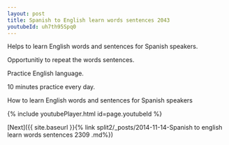 ```yaml
---
layout: post
title: Spanish to English learn words sentences 2043 
youtubeId: uh7th95Spq0
---
```

 
 
Helps to learn English words and sentences for Spanish speakers.

Opportunitiy to repeat the words sentences. 

Practice English language. 
 
10 minutes practice every day. 
 
How to learn English words and sentences for Spanish speakers 
 
{% include youtubePlayer.html id=page.youtubeId %}
 
 
[Next]({{ site.baseurl }}{% link  split2/_posts/2014-11-14-Spanish to english learn words sentences 2309 .md%})
 
